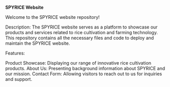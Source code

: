 <b>SPYRICE Website</b>

Welcome to the SPYRICE website repository!

Description:
The SPYRICE website serves as a platform to showcase our products and services related to rice cultivation and farming technology. This repository contains all the necessary files and code to deploy and maintain the SPYRICE website.

Features:

Product Showcase: Displaying our range of innovative rice cultivation products.
About Us: Presenting background information about SPYRICE and our mission.
Contact Form: Allowing visitors to reach out to us for inquiries and support.
